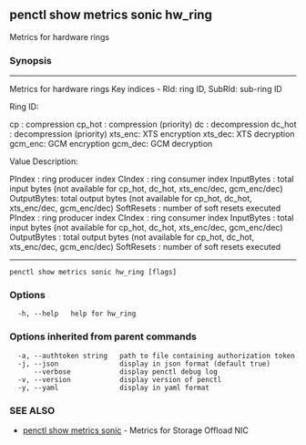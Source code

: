 ## penctl show metrics sonic hw_ring

Metrics for hardware rings

### Synopsis



---------------------------------
 Metrics for hardware rings
 Key indices - RId: ring ID, SubRId: sub-ring ID


Ring ID:

  cp     : compression
  cp_hot : compression (priority)
  dc     : decompression
  dc_hot : decompression (priority)
  xts_enc: XTS encryption
  xts_dec: XTS decryption
  gcm_enc: GCM encryption
  gcm_dec: GCM decryption


Value Description:

PIndex     : ring producer index
CIndex     : ring consumer index
InputBytes : total input bytes (not available for cp_hot, dc_hot, xts_enc/dec, gcm_enc/dec)
OutputBytes: total output bytes (not available for cp_hot, dc_hot, xts_enc/dec, gcm_enc/dec)
SoftResets : number of soft resets executed
PIndex	: ring producer index
CIndex	: ring consumer index
InputBytes	: total input bytes (not available for cp_hot, dc_hot, xts_enc/dec, gcm_enc/dec)
OutputBytes	: total output bytes (not available for cp_hot, dc_hot, xts_enc/dec, gcm_enc/dec)
SoftResets	: number of soft resets executed

---------------------------------


```
penctl show metrics sonic hw_ring [flags]
```

### Options

```
  -h, --help   help for hw_ring
```

### Options inherited from parent commands

```
  -a, --authtoken string   path to file containing authorization token
  -j, --json               display in json format (default true)
      --verbose            display penctl debug log
  -v, --version            display version of penctl
  -y, --yaml               display in yaml format
```

### SEE ALSO
* [penctl show metrics sonic](penctl_show_metrics_sonic.md)	 - Metrics for Storage Offload NIC

